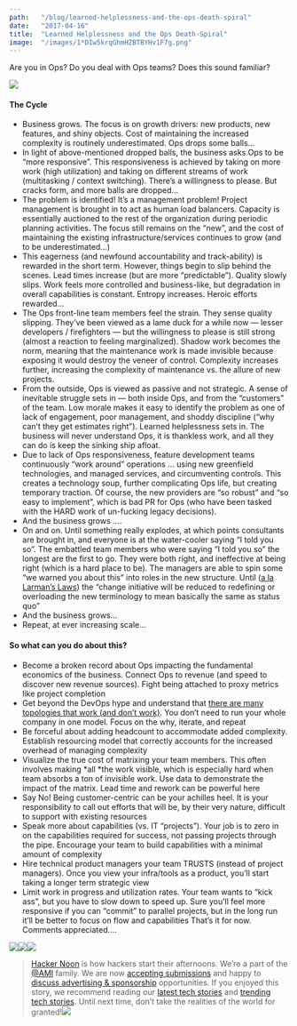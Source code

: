 ```yaml
---
path:	"/blog/learned-helplessness-and-the-ops-death-spiral"
date:	"2017-04-16"
title:	"Learned Helplessness and the Ops Death-Spiral"
image:	"/images/1*DIw5krqGhmHZBTBYHv1F7g.png"
---
```


Are you in Ops? Do you deal with Ops teams? Does this sound familiar?

![](/images/1*DIw5krqGhmHZBTBYHv1F7g.png)

#### The Cycle

* Business grows. The focus is on growth drivers: new products, new features, and shiny objects. Cost of maintaining the increased complexity is routinely underestimated. Ops drops some balls…
* In light of above-mentioned dropped balls, the business asks Ops to be “more responsive”. This responsiveness is achieved by taking on more work (high utilization) and taking on different streams of work (multitasking / context switching). There’s a willingness to please. But cracks form, and more balls are dropped…
* The problem is identified! It’s a management problem! Project management is brought in to act as human load balancers. Capacity is essentially auctioned to the rest of the organization during periodic planning activities. The focus still remains on the “new”, and the cost of maintaining the existing infrastructure/services continues to grow (and to be underestimated…)
* This eagerness (and newfound accountability and track-ability) is rewarded in the short term. However, things begin to slip behind the scenes. Lead times increase (but are more “predictable”). Quality slowly slips. Work feels more controlled and business-like, but degradation in overall capabilities is constant. Entropy increases. Heroic efforts rewarded…
* The Ops front-line team members feel the strain. They sense quality slipping. They’ve been viewed as a lame duck for a while now — lesser developers / firefighters — but the willingness to please is still strong (almost a reaction to feeling marginalized). Shadow work becomes the norm, meaning that the maintenance work is made invisible because exposing it would destroy the veneer of control. Complexity increases further, increasing the complexity of maintenance vs. the allure of new projects.
* From the outside, Ops is viewed as passive and not strategic. A sense of inevitable struggle sets in — both inside Ops, and from the “customers” of the team. Low morale makes it easy to identify the problem as one of lack of engagement, poor management, and shoddy discipline (“why can’t they get estimates right”). Learned helplessness sets in. The business will never understand Ops, it is thankless work, and all they can do is keep the sinking ship afloat.
* Due to lack of Ops responsiveness, feature development teams continuously “work around” operations … using new greenfield technologies, and managed services, and circumventing controls. This creates a technology soup, further complicating Ops life, but creating temporary traction. Of course, the new providers are “so robust” and “so easy to implement”, which is bad PR for Ops (who have been tasked with the HARD work of un-fucking legacy decisions).
* And the business grows ….
* On and on. Until something really explodes, at which points consultants are brought in, and everyone is at the water-cooler saying “I told you so”. The embattled team members who were saying “I told you so” the longest are the first to go. They were both right, and ineffective at being right (which is a hard place to be). The managers are able to spin some “we warned you about this” into roles in the new structure. Until ([a la Larman’s Laws](http://www.craiglarman.com/wiki/index.php?title=Larman%27s_Laws_of_Organizational_Behavior)) the “change initiative will be reduced to redefining or overloading the new terminology to mean basically the same as status quo”
* And the business grows…
* Repeat, at ever increasing scale…
#### So what can you do about this?

* Become a broken record about Ops impacting the fundamental economics of the business. Connect Ops to revenue (and speed to discover new revenue sources). Fight being attached to proxy metrics like project completion
* Get beyond the DevOps hype and understand that [there are many topologies that work (and don’t work)](http://web.devopstopologies.com/). You don’t need to run your whole company in one model. Focus on the why, iterate, and repeat
* Be forceful about adding headcount to accommodate added complexity. Establish resourcing model that correctly accounts for the increased overhead of managing complexity
* Visualize the true cost of matrixing your team members. This often involves making *all *the work visible, which is especially hard when team absorbs a ton of invisible work. Use data to demonstrate the impact of the matrix. Lead time and rework can be powerful here
* Say No! Being customer-centric can be your achilles heel. It is your responsibility to call out efforts that will be, by their very nature, difficult to support with existing resources
* Speak more about capabilities (vs. IT “projects”). Your job is to zero in on the capabilities required for success, not passing projects through the pipe. Encourage your team to build capabilities with a minimal amount of complexity
* Hire technical product managers your team TRUSTS (instead of project managers). Once you view your infra/tools as a product, you’ll start taking a longer term strategic view
* Limit work in progress and utilization rates. Your team wants to “kick ass”, but you have to slow down to speed up. Sure you’ll feel more responsive if you can “commit” to parallel projects, but in the long run it’ll be better to focus on flow and capabilities
That’s it for now. Comments appreciated….

[![](/images/1*0hqOaABQ7XGPT-OYNgiUBg.png)](http://bit.ly/HackernoonFB)[![](/images/1*Vgw1jkA6hgnvwzTsfMlnpg.png)](https://goo.gl/k7XYbx)[![](/images/1*gKBpq1ruUi0FVK2UM_I4tQ.png)](https://goo.gl/4ofytp)
> [Hacker Noon](http://bit.ly/Hackernoon) is how hackers start their afternoons. We’re a part of the [@AMI](http://bit.ly/atAMIatAMI) family. We are now [accepting submissions](http://bit.ly/hackernoonsubmission) and happy to [discuss advertising & sponsorship](mailto:partners@amipublications.com) opportunities.
> If you enjoyed this story, we recommend reading our [latest tech stories](http://bit.ly/hackernoonlatestt) and [trending tech stories](https://hackernoon.com/trending). Until next time, don’t take the realities of the world for granted!![](/images/1*35tCjoPcvq6LbB3I6Wegqw.jpeg)